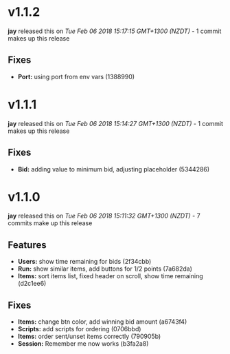 
<!---
<div data-major="1" data-minor="1" data-patch="2" data-commit="1388990" class="release-body commit">
-->

# v1.1.2
**jay** released this on *Tue Feb 06 2018 15:17:15 GMT+1300 (NZDT)* - 1 commit makes up this release

## Fixes
* **Port:** using port from env vars (1388990)



<!---
<div data-major="1" data-minor="1" data-patch="1" data-commit="5344286" class="release-body commit">
-->

# v1.1.1
**jay** released this on *Tue Feb 06 2018 15:14:27 GMT+1300 (NZDT)* - 1 commit makes up this release

## Fixes
* **Bid:** adding value to minimum bid, adjusting placeholder (5344286)



<!---
<div data-major="1" data-minor="1" data-patch="0" data-commit="2f34cbb" class="release-body commit">
-->

# v1.1.0
**jay** released this on *Tue Feb 06 2018 15:11:32 GMT+1300 (NZDT)* - 7 commits make up this release

## Features
* **Users:** show time remaining for bids (2f34cbb)
* **Run:** show similar items, add buttons for 1/2 points (7a682da)
* **Items:** sort items list, fixed header on scroll, show time remaining (d2c1ee6)


## Fixes
* **Items:** change btn color, add winning bid amount (a6743f4)
* **Scripts:** add scripts for ordering (0706bbd)
* **Items:** order sent/unset items correctly (790905b)
* **Session:** Remember me now works (b3fa2a8)


